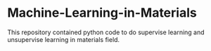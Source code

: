 # Machine-Learning-in-Materials
This repository contained python code to do supervise learning and unsupervise learning in materials field. 
